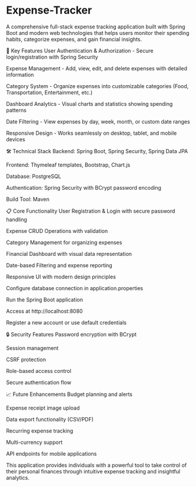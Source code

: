 # Expense-Tracker
A comprehensive full-stack expense tracking application built with Spring Boot and modern web technologies that helps users monitor their spending habits, categorize expenses, and gain financial insights.

🎯 Key Features
User Authentication & Authorization - Secure login/registration with Spring Security

Expense Management - Add, view, edit, and delete expenses with detailed information

Category System - Organize expenses into customizable categories (Food, Transportation, Entertainment, etc.)

Dashboard Analytics - Visual charts and statistics showing spending patterns

Date Filtering - View expenses by day, week, month, or custom date ranges

Responsive Design - Works seamlessly on desktop, tablet, and mobile devices

🛠️ Technical Stack
Backend: Spring Boot, Spring Security, Spring Data JPA

Frontend: Thymeleaf templates, Bootstrap, Chart.js

Database: PostgreSQL 

Authentication: Spring Security with BCrypt password encoding

Build Tool: Maven

📋 Core Functionality
User Registration & Login with secure password handling

Expense CRUD Operations with validation

Category Management for organizing expenses

Financial Dashboard with visual data representation

Date-based Filtering and expense reporting

Responsive UI with modern design principles

Configure database connection in application.properties

Run the Spring Boot application

Access at http://localhost:8080

Register a new account or use default credentials

🔒 Security Features
Password encryption with BCrypt

Session management

CSRF protection

Role-based access control

Secure authentication flow

📈 Future Enhancements
Budget planning and alerts

Expense receipt image upload

Data export functionality (CSV/PDF)

Recurring expense tracking

Multi-currency support

API endpoints for mobile applications

This application provides individuals with a powerful tool to take control of their personal finances through intuitive expense tracking and insightful analytics.
